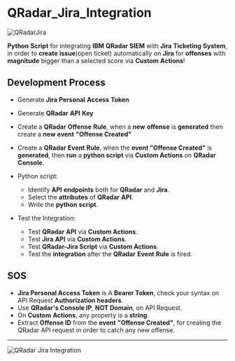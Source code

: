 # QRadar_Jira_Integration
![QRadarJira](https://github.com/Mpak1996/QRadar_Jira_Integration/assets/51766689/4a5ad030-a2eb-4cf9-a2a0-7965e66d0ace)


**Python** **Script** for integrating **IBM** **QRadar** **SIEM** with **Jira** **Ticketing** **System**, in order to **create** **issue**(open ticket) automatically on **Jira** for **offenses** with **magnitude** bigger than a selected score via **Custom** **Actions**!

## Development Process

* Generate **Jira** **Personal** **Access** **Token**
* Generate **QRadar** **API** **Key**
* Create a **QRadar** **Offense** **Rule**, when a **new** **offense** is **generated** then create a **new** **event** **"Offense Created"**
* Create a **QRadar** **Event** **Rule**, when the **event "Offense Created"** is **generated**, then **run** a **python script** via **Custom Actions** on **QRadar** **Console**.
* Python script:
  
    * Identify **API** **endpoints** both for **QRadar** and **Jira**.
	* Select the **attributes** of **QRadar** **API**.
	* Write the **python** **script**.
* Test the Integration:
  
    * Test **QRadar** **API** via **Custom Actions**.
  	* Test **Jira** **API** via **Custom Actions**.
  	* Test **QRadar-Jira Script** via **Custom Actions**.
  	* Test the **integration** after the **QRadar** **Event** **Rule** is fired.
 
## **SOS**

  * **Jira Personal Access Token** is A **Bearer Token**, check your syntax on API Request **Authorization headers**.
  * Use **QRadar's Console IP**, **NOT Domain**, on API Request.
  * On **Custom** **Actions**, any property is a **string**.
  * Extract **Offense ID** from the **event** **"Offense Created"**, for creating the QRadar API request in order to catch any new offense.
---


![QRadar Jira Integration](https://github.com/Mpak1996/QRadar_Jira_Integration/assets/51766689/b8eed487-23d4-4ed6-af0f-6dff03bc6791)
